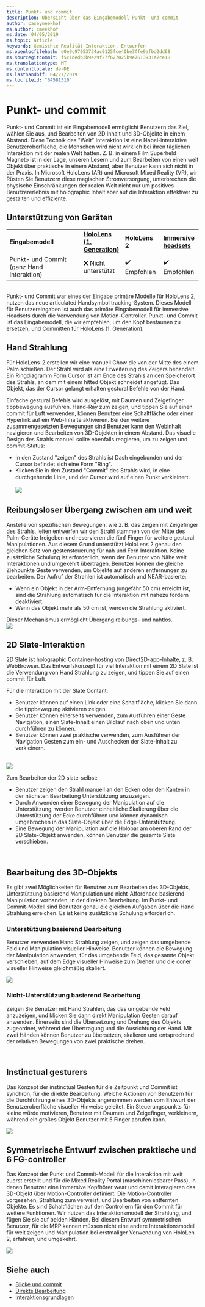 ```yaml
---
title: Punkt- und commit
description: Übersicht über das Eingabemodell Punkt- und commit
author: caseymeekhof
ms.author: cmeekhof
ms.date: 04/05/2019
ms.topic: article
keywords: Gemischte Realität Interaktion, Entwerfen
ms.openlocfilehash: e0e9c97053734ac0125fce40be7ffe9afbd2dd68
ms.sourcegitcommit: f5c1dedb3b9e29f27f627025b9e7613931a7ce18
ms.translationtype: MT
ms.contentlocale: de-DE
ms.lasthandoff: 04/27/2019
ms.locfileid: "64581310"
---
```

# <a name="point-and-commit"></a>Punkt- und commit
Punkt- und Commit ist ein Eingabemodell ermöglicht Benutzern das Ziel, wählen Sie aus, und Bearbeiten von 2D Inhalt und 3D-Objekte in einem Abstand. Diese Technik des "Weit" Interaktion ist eine Nabel-interaktive Benutzeroberfläche, die Menschen wird nicht wirklich bei ihren täglichen Interaktion mit der realen Welt hatten. Z. B. in einem Film Superheld Magneto ist in der Lage, unseren Lesern und zum Bearbeiten von einen weit Objekt über praktische in einem Abstand, aber Benutzer kann sich nicht in der Praxis. In Microsoft HoloLens (AR) und Microsoft Mixed Reality (VR), wir Rüsten Sie Benutzern diese magischen Stromversorgung, unterbrechen die physische Einschränkungen der realen Welt nicht nur um positives Benutzererlebnis mit holographic Inhalt aber auf die Interaktion effektiver zu gestalten und effiziente.

## <a name="device-support"></a>Unterstützung von Geräten
<table>
    <colgroup>
    <col width="40%" />
    <col width="20%" />
    <col width="20%" />
    <col width="20%" />
    </colgroup>
    <tr>
        <td><strong>Eingabemodell</strong></td>
        <td><a href="hololens-hardware-details.md"><strong>HoloLens (1. Generation)</strong></a></td>
        <td><strong>HoloLens 2</strong></td>
        <td><a href="immersive-headset-hardware-details.md"><strong>Immersive headsets</strong></a></td>
    </tr>
     <tr>
        <td>Punkt- und Commit (ganz Hand Interaktion)</td>
        <td>❌ Nicht unterstützt</td>
        <td>✔️ Empfohlen</td>
        <td>✔️ Empfohlen</td>
    </tr>
</table>
<br>
Punkt- und Commit war eines der Eingabe primäre Modelle für HoloLens 2, nutzen das neue articulated Handsymbol tracking-System. Dieses Modell für Benutzereingaben ist auch das primäre Eingabemodell für immersive Headsets durch die Verwendung von Motion-Controller. Punkt- und Commit ist das Eingabemodell, die wir empfehlen, um den Kopf bestaunen zu ersetzen, und Committen für HoloLens (1. Generation). 

## <a name="hand-rays"></a>Hand Strahlung
Für HoloLens-2 erstellen wir eine manuell Chow die von der Mitte des einem Palm schießen. Der Strahl wird als eine Erweiterung des Zeigers behandelt. Ein Ringdiagramm Form Cursor ist am Ende des Strahls an den Speicherort des Strahls, an dem mit einem hitted Objekt schneidet angefügt. Das Objekt, das der Cursor gelangt erhalten gestural Befehle von der Hand. 

Einfache gestural Befehls wird ausgelöst, mit Daumen und Zeigefinger tippbewegung ausführen. Hand-Ray zum zeigen, und tippen Sie auf einen commit für Luft verwenden, können Benutzer eine Schaltfläche oder einen Hyperlink auf ein Web-Inhalte aktivieren. Bei den weitere zusammengesetzten Bewegungen sind Benutzer kann den Webinhalt navigieren und Bearbeiten von 3D-Objekten in einem Abstand. Das visuelle Design des Strahls manuell sollte ebenfalls reagieren, um zu zeigen und commit-Status: <br>
* In den Zustand "zeigen" des Strahls ist Dash eingebunden und der Cursor befindet sich eine Form "Ring".
* Klicken Sie in den Zustand "Commit" des Strahls wird, in eine durchgehende Linie, und der Cursor wird auf einen Punkt verkleinert.<br><br>
![](images/Hand-Rays-720px.jpg)<br>

## <a name="transition-between-near-and-far"></a>Reibungsloser Übergang zwischen am und weit
Anstelle von spezifischen Bewegungen, wie z. B. das zeigen mit Zeigefinger des Strahls, leiten entwerfen wir den Strahl stammen von der Mitte des Palm-Geräte freigeben und reservieren die fünf Finger für weitere gestural Manipulationen. Aus diesem Grund unterstützt HoloLens 2 genau den gleichen Satz von gestensteuerung für nah und Fern Interaktion. Keine zusätzliche Schulung ist erforderlich, wenn der Benutzer von Nähe weit Interaktionen und umgekehrt übertragen. Benutzer können die gleiche Ziehpunkte Geste verwenden, um Objekte auf anderen entfernungen zu bearbeiten. Der Aufruf der Strahlen ist automatisch und NEAR-basierte: <br>
* Wenn ein Objekt in der Arm-Entfernung (ungefähr 50 cm) erreicht ist, sind die Strahlung automatisch für die Interaktion mit nahezu fördern deaktiviert. 
* Wenn das Objekt mehr als 50 cm ist, werden die Strahlung aktiviert.

Dieser Mechanismus ermöglicht Übergang reibungs- und nahtlos.<br>
![](images/Transition-Between-Near-And-Far-720px.jpg)<br>

## <a name="2d-slate-interaction"></a>2D Slate-Interaktion
2D Slate ist holographic Container-hosting von Direct2D-app-Inhalte, z. B. WebBrowser. Das Entwurfskonzept für viel Interaktion mit einem 2D Slate ist die Verwendung von Hand Strahlung zu zeigen, und tippen Sie auf einen commit für Luft.<br>

Für die Interaktion mit der Slate Contant:<br>

* Benutzer können auf einen Link oder eine Schaltfläche, klicken Sie dann die tippbewegung aktivieren zeigen. 
* Benutzer können einerseits verwenden, zum Ausführen einer Geste Navigation, einen Slate-Inhalt einen Bildlauf nach oben und unten durchführen zu können. 
* Benutzer können zwei praktische verwenden, zum Ausführen der Navigation Gesten zum ein- und Auschecken der Slate-Inhalt zu verkleinern.<br><br>

![](images/2D-Slate-Interaction-Far-720px.jpg)<br>

Zum Bearbeiten der 2D slate-selbst:<br>

* Benutzer zeigen den Strahl manuell an den Ecken oder den Kanten in der nächsten Bearbeitung Unterstützung anzuzeigen. 
* Durch Anwenden einer Bewegung der Manipulation auf die Unterstützung, werden Benutzer einheitliche Skalierung über die Unterstützung der Ecke durchführen und können dynamisch umgebrochen in das Slate-Objekt über die Edge-Unterstützung. 
* Eine Bewegung der Manipulation auf die Holobar am oberen Rand der 2D Slate-Objekt anwenden, können Benutzer die gesamte Slate verschieben.<br>

<br>

## <a name="3d-object-manipulation"></a>Bearbeitung des 3D-Objekts
Es gibt zwei Möglichkeiten für Benutzer zum Bearbeiten des 3D-Objekts, Unterstützung basierend Manipulation und nicht-Affordnace basierend Manipulation vorhanden, in der direkten Bearbeitung. Im Punkt- und Commit-Modell sind Benutzer genau die gleichen Aufgaben über die Hand Strahlung erreichen. Es ist keine zusätzliche Schulung erforderlich.<br>

### <a name="affordance-based-manipulation"></a>Unterstützung basierend Bearbeitung
Benutzer verwenden Hand Strahlung zeigen, und zeigen das umgebende Feld und Manipulation visueller Hinweise. Benutzer können die Bewegung der Manipulation anwenden, für das umgebende Feld, das gesamte Objekt verschieben, auf dem Edge visueller Hinweise zum Drehen und die coner visueller Hinweise gleichmäßig skaliert. <br>

![](images/3D-Object-Manipulation-Far-720px.jpg) <br>


### <a name="non-affordance-based-manipulation"></a>Nicht-Unterstützung basierend Bearbeitung
Zeigen Sie Benutzer mit Hand Strahlen, das das umgebende Feld anzuzeigen, und klicken Sie dann direkt Manipulation Gesten darauf anwenden. Einerseits sind die Übersetzung und Drehung des Objekts zugeordnet, während der Übertragung und die Ausrichtung der Hand. Mit zwei Händen können Benutzer zu übersetzen, skalieren und entsprechend der relativen Bewegungen von zwei praktische drehen.<br>

<br>

## <a name="instinctual-gesturers"></a>Instinctual gesturers
Das Konzept der instinctual Gesten für die Zeitpunkt und Commit ist synchron, für die direkte Bearbeitung. Welche Aktionen von Benutzern für die Durchführung eines 3D-Objekts angenommen werden vom Entwurf der Benutzeroberfläche visueller Hinweise geleitet. Ein Steuerungspunkts für kleine würde motivieren, Benutzer mit Daumen und Zeigefinger, verkleinern, während ein großes Objekt Benutzer mit 5 Finger abrufen kann.

![](images/Instinctual-Gestures-Far-720px.jpg)<br>

## <a name="symmetric-design-between-hands-and-6-dof-controller"></a>Symmetrische Entwurf zwischen praktische und 6 FG-controller 
Das Konzept der Punkt und Commit-Modell für die Interaktion mit weit zuerst erstellt und für die Mixed Reality Portal (maschinenlesbarer Pass), in denen Benutzer eine immersive Kopfhörer wear und damit interagieren das 3D-Objekt über Motion-Controller definiert. Die Motion-Controller vorgesehen, Strahlung zum verweist, und Bearbeiten von entfernten Objekte. Es sind Schaltflächen auf den Controllern für den Commit für weitere Funktionen. Wir nutzen das Interaktionsmodell der Strahlung, und fügen Sie sie auf beiden Händen. Bei diesem Entwurf symmetrischen Benutzer, für die MRP kennen müssen nicht eine andere Interaktionsmodell für weit zeigen und Manipulation bei erstmaliger Verwendung von HoloLen 2, erfahren, und umgekehrt.    

![](images/Symmetric-Design-For-Rays-720px.jpg)<br>


## <a name="see-also"></a>Siehe auch
* [Blicke und commit](gaze-and-commit.md)
* [Direkte Bearbeitung](direct-manipulation.md)
* [Interaktionsgrundlagen](interaction-fundamentals.md)

